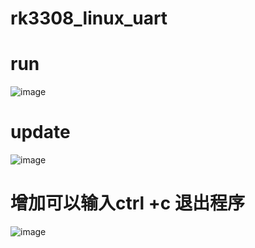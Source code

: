 # rk3308_linux_uart

# run
![image](https://user-images.githubusercontent.com/11375905/233999665-4b972a6f-be8a-46ac-bd4b-9949f069da88.png)

# update
![image](https://github.com/weiqifa0/rk3308_linux_uart/assets/11375905/64060096-af29-40c2-8113-b0042ac030ba)

# 增加可以输入ctrl +c 退出程序
![image](https://github.com/weiqifa0/rk3308_linux_uart/assets/11375905/14d6bac8-3594-4e9f-8051-76e95ef41455)
